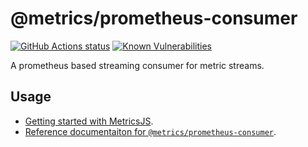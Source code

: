 # @metrics/prometheus-consumer

[![GitHub Actions status](https://github.com/metrics-js/prometheus-consumer/workflows/Run%20Lint%20and%20Tests/badge.svg)](https://github.com/metrics-js/prometheus-consumer/actions?query=workflow%3A%22Run+Lint+and+Tests%22)
[![Known Vulnerabilities](https://snyk.io/test/github/metrics-js/prometheus-consumer/badge.svg?targetFile=package.json)](https://snyk.io/test/github/metrics-js/prometheus-consumer?targetFile=package.json)

A prometheus based streaming consumer for metric streams.

## Usage

- [Getting started with MetricsJS](https://metrics-js.github.io/introduction/getting-started/).
- [Reference documentaiton for `@metrics/prometheus-consumer`](https://metrics-js.github.io/reference/prometheus-consumer/).
